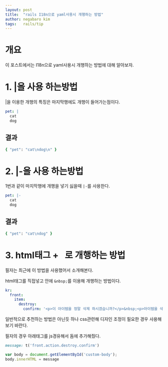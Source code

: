 ```yaml
---
layout: post
title:  "rails I18n으로 yaml사용시 개행하는 방법"
author: negabaro kim
tags:	rails/tip
---
```


# 개요

이 포스트에서는 I18n으로 yaml사용시 개행하는 방법에 대해 알아보자.

# 1. |을 사용 하는방법

|을 이용한 개행의 특징은 마지막행에도 개행이 들어가는점이다.

```yml
pet: |
  cat
  dog
```

## 결과

```ruby
{ "pet": "cat\ndog\n" }
```

# 2. |-을 사용 하는방법

1번과 같이 마지막행에 개행을 넣기 싫을때 `|-`를 사용한다.

```yml
pet: |-
  cat
  dog
```

## 결과

```ruby
{ "pet": "cat\ndog" }
```

# 3. html태그 + &nbsp; 로 개행하는 방법

필자는 최근에 이 방법을 사용했어서 소개해본다.

html태그를 직접넣고 안에 `&nbsp;`를 이용해 개행하는 방법이다.

```yml
kr:
  front:
    item:
      destroy:
        confirm: '<p>이 아이템을 정말 삭제 하시겠습니까?</p>&nbsp;<p>아이템을 삭제하면 해당 아이템에 속해있는 액션들도 삭제됩니다.</p>'
```

일반적으로 추천하는 방법은 아닌듯 하나 css관련해 디자인 조정이 필요한 경우 사용해보기 바란다.

필자의 경우 아래태그를 js경유해서 돔에 추가해줬다.

```ruby
message: t('front.action.destroy.confirm')
```

```js
var body = document.getElementById('custom-body');
body.innerHTML = message
```